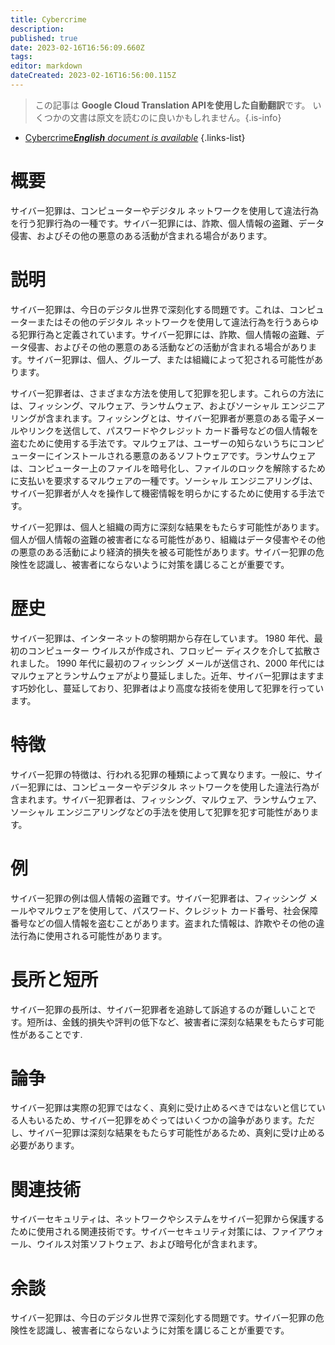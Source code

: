 ```yaml
---
title: Cybercrime
description: 
published: true
date: 2023-02-16T16:56:09.660Z
tags: 
editor: markdown
dateCreated: 2023-02-16T16:56:00.115Z
---
```


> この記事は **Google Cloud Translation APIを使用した自動翻訳**です。
いくつかの文書は原文を読むのに良いかもしれません。{.is-info}



- [Cybercrime***English** document is available*](/en/Knowledge-base/Dictionary/cybercrime)
{.links-list}


# 概要
サイバー犯罪は、コンピューターやデジタル ネットワークを使用して違法行為を行う犯罪行為の一種です。サイバー犯罪には、詐欺、個人情報の盗難、データ侵害、およびその他の悪意のある活動が含まれる場合があります。

# 説明
サイバー犯罪は、今日のデジタル世界で深刻化する問題です。これは、コンピューターまたはその他のデジタル ネットワークを使用して違法行為を行うあらゆる犯罪行為と定義されています。サイバー犯罪には、詐欺、個人情報の盗難、データ侵害、およびその他の悪意のある活動などの活動が含まれる場合があります。サイバー犯罪は、個人、グループ、または組織によって犯される可能性があります。

サイバー犯罪者は、さまざまな方法を使用して犯罪を犯します。これらの方法には、フィッシング、マルウェア、ランサムウェア、およびソーシャル エンジニアリングが含まれます。フィッシングとは、サイバー犯罪者が悪意のある電子メールやリンクを送信して、パスワードやクレジット カード番号などの個人情報を盗むために使用する手法です。マルウェアは、ユーザーの知らないうちにコンピューターにインストールされる悪意のあるソフトウェアです。ランサムウェアは、コンピューター上のファイルを暗号化し、ファイルのロックを解除するために支払いを要求するマルウェアの一種です。ソーシャル エンジニアリングは、サイバー犯罪者が人々を操作して機密情報を明らかにするために使用する手法です。

サイバー犯罪は、個人と組織の両方に深刻な結果をもたらす可能性があります。個人が個人情報の盗難の被害者になる可能性があり、組織はデータ侵害やその他の悪意のある活動により経済的損失を被る可能性があります。サイバー犯罪の危険性を認識し、被害者にならないように対策を講じることが重要です。

# 歴史
サイバー犯罪は、インターネットの黎明期から存在しています。 1980 年代、最初のコンピューター ウイルスが作成され、フロッピー ディスクを介して拡散されました。 1990 年代に最初のフィッシング メールが送信され、2000 年代にはマルウェアとランサムウェアがより蔓延しました。近年、サイバー犯罪はますます巧妙化し、蔓延しており、犯罪者はより高度な技術を使用して犯罪を行っています。

# 特徴
サイバー犯罪の特徴は、行われる犯罪の種類によって異なります。一般に、サイバー犯罪には、コンピューターやデジタル ネットワークを使用した違法行為が含まれます。サイバー犯罪者は、フィッシング、マルウェア、ランサムウェア、ソーシャル エンジニアリングなどの手法を使用して犯罪を犯す可能性があります。

# 例
サイバー犯罪の例は個人情報の盗難です。サイバー犯罪者は、フィッシング メールやマルウェアを使用して、パスワード、クレジット カード番号、社会保障番号などの個人情報を盗むことがあります。盗まれた情報は、詐欺やその他の違法行為に使用される可能性があります。

# 長所と短所
サイバー犯罪の長所は、サイバー犯罪者を追跡して訴追するのが難しいことです。短所は、金銭的損失や評判の低下など、被害者に深刻な結果をもたらす可能性があることです.

# 論争
サイバー犯罪は実際の犯罪ではなく、真剣に受け止めるべきではないと信じている人もいるため、サイバー犯罪をめぐってはいくつかの論争があります。ただし、サイバー犯罪は深刻な結果をもたらす可能性があるため、真剣に受け止める必要があります。

# 関連技術
サイバーセキュリティは、ネットワークやシステムをサイバー犯罪から保護するために使用される関連技術です。サイバーセキュリティ対策には、ファイアウォール、ウイルス対策ソフトウェア、および暗号化が含まれます。

# 余談
サイバー犯罪は、今日のデジタル世界で深刻化する問題です。サイバー犯罪の危険性を認識し、被害者にならないように対策を講じることが重要です。